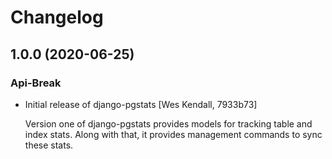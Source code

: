 # Changelog
## 1.0.0 (2020-06-25)
### Api-Break
  - Initial release of django-pgstats [Wes Kendall, 7933b73]

    Version one of django-pgstats provides models for tracking table and index
    stats. Along with that, it provides management commands to sync these
    stats.

